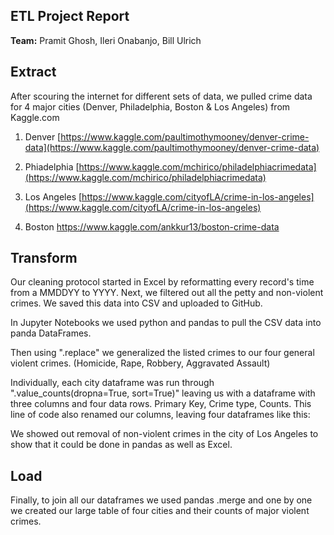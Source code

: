 ## **ETL Project Report**

**Team:** Pramit Ghosh, Ileri Onabanjo, Bill Ulrich



## Extract

After scouring the internet for different sets of data, we pulled crime data for 4 major cities (Denver, Philadelphia, Boston &amp; Los Angeles) from Kaggle.com

1.  Denver [https://www.kaggle.com/paultimothymooney/denver-crime-data](https://www.kaggle.com/paultimothymooney/denver-crime-data)

2.  Phiadelphia [https://www.kaggle.com/mchirico/philadelphiacrimedata](https://www.kaggle.com/mchirico/philadelphiacrimedata)

3.  Los Angeles [https://www.kaggle.com/cityofLA/crime-in-los-angeles](https://www.kaggle.com/cityofLA/crime-in-los-angeles)

4.  Boston https://www.kaggle.com/ankkur13/boston-crime-data

## Transform

Our cleaning protocol started in Excel by reformatting every record&#39;s time from a MMDDYY to YYYY. Next, we filtered out all the petty and non-violent crimes. We saved this data into CSV and uploaded to GitHub.

In Jupyter Notebooks we used python and pandas to pull the CSV data into panda DataFrames.

Then using &quot;.replace&quot; we generalized the listed crimes to our four general violent crimes. (Homicide, Rape, Robbery, Aggravated Assault)

Individually, each city dataframe was run through &quot;.value\_counts(dropna=True, sort=True)&quot; leaving us with a dataframe with three columns and four data rows. Primary Key, Crime type, Counts. This line of code also renamed our columns, leaving four dataframes like this:

We showed out removal of non-violent crimes in the city of Los Angeles to show that it could be done in pandas as well as Excel.



## Load

Finally, to join all our dataframes we used pandas .merge and one by one we created our large table of four cities and their counts of major violent crimes.
